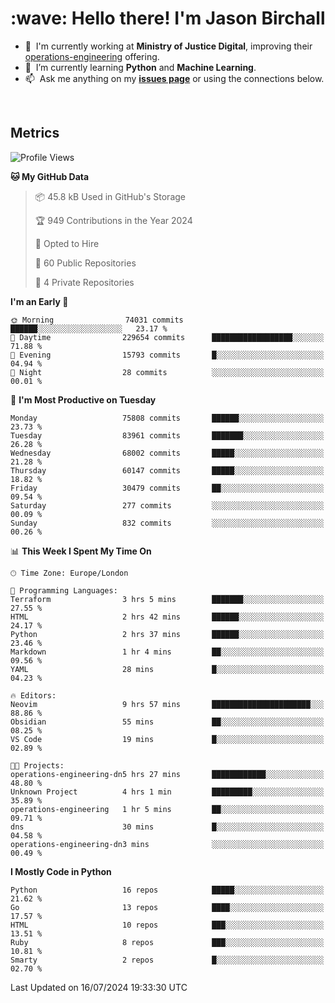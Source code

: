 <h1 align="left" id="jason-title">:wave: Hello there! I'm Jason Birchall</h1>

- :office: &nbsp;I'm currently working at **Ministry of Justice Digital**, improving their [operations-engineering](https://github.com/ministryofjustice/operations-engineering) offering.
- :seedling: &nbsp;I’m currently learning **Python** and **Machine Learning**.
- :mailbox: &nbsp;Ask me anything on my **[issues page]** or using the connections below.


<br>


<h2>Metrics</h2>

<!--START_SECTION:waka-->
![Profile Views](http://img.shields.io/badge/Profile%20Views-0-blue)

**🐱 My GitHub Data** 

> 📦 45.8 kB Used in GitHub's Storage 
 > 
> 🏆 949 Contributions in the Year 2024
 > 
> 💼 Opted to Hire
 > 
> 📜 60 Public Repositories 
 > 
> 🔑 4 Private Repositories 
 > 
**I'm an Early 🐤** 

```text
🌞 Morning                74031 commits       ██████░░░░░░░░░░░░░░░░░░░   23.17 % 
🌆 Daytime                229654 commits      ██████████████████░░░░░░░   71.88 % 
🌃 Evening                15793 commits       █░░░░░░░░░░░░░░░░░░░░░░░░   04.94 % 
🌙 Night                  28 commits          ░░░░░░░░░░░░░░░░░░░░░░░░░   00.01 % 
```
📅 **I'm Most Productive on Tuesday** 

```text
Monday                   75808 commits       ██████░░░░░░░░░░░░░░░░░░░   23.73 % 
Tuesday                  83961 commits       ███████░░░░░░░░░░░░░░░░░░   26.28 % 
Wednesday                68002 commits       █████░░░░░░░░░░░░░░░░░░░░   21.28 % 
Thursday                 60147 commits       █████░░░░░░░░░░░░░░░░░░░░   18.82 % 
Friday                   30479 commits       ██░░░░░░░░░░░░░░░░░░░░░░░   09.54 % 
Saturday                 277 commits         ░░░░░░░░░░░░░░░░░░░░░░░░░   00.09 % 
Sunday                   832 commits         ░░░░░░░░░░░░░░░░░░░░░░░░░   00.26 % 
```


📊 **This Week I Spent My Time On** 

```text
🕑︎ Time Zone: Europe/London

💬 Programming Languages: 
Terraform                3 hrs 5 mins        ███████░░░░░░░░░░░░░░░░░░   27.55 % 
HTML                     2 hrs 42 mins       ██████░░░░░░░░░░░░░░░░░░░   24.17 % 
Python                   2 hrs 37 mins       ██████░░░░░░░░░░░░░░░░░░░   23.46 % 
Markdown                 1 hr 4 mins         ██░░░░░░░░░░░░░░░░░░░░░░░   09.56 % 
YAML                     28 mins             █░░░░░░░░░░░░░░░░░░░░░░░░   04.23 % 

🔥 Editors: 
Neovim                   9 hrs 57 mins       ██████████████████████░░░   88.86 % 
Obsidian                 55 mins             ██░░░░░░░░░░░░░░░░░░░░░░░   08.25 % 
VS Code                  19 mins             █░░░░░░░░░░░░░░░░░░░░░░░░   02.89 % 

🐱‍💻 Projects: 
operations-engineering-dn5 hrs 27 mins       ████████████░░░░░░░░░░░░░   48.80 % 
Unknown Project          4 hrs 1 min         █████████░░░░░░░░░░░░░░░░   35.89 % 
operations-engineering   1 hr 5 mins         ██░░░░░░░░░░░░░░░░░░░░░░░   09.71 % 
dns                      30 mins             █░░░░░░░░░░░░░░░░░░░░░░░░   04.58 % 
operations-engineering-dn3 mins              ░░░░░░░░░░░░░░░░░░░░░░░░░   00.49 % 
```

**I Mostly Code in Python** 

```text
Python                   16 repos            █████░░░░░░░░░░░░░░░░░░░░   21.62 % 
Go                       13 repos            ████░░░░░░░░░░░░░░░░░░░░░   17.57 % 
HTML                     10 repos            ███░░░░░░░░░░░░░░░░░░░░░░   13.51 % 
Ruby                     8 repos             ███░░░░░░░░░░░░░░░░░░░░░░   10.81 % 
Smarty                   2 repos             █░░░░░░░░░░░░░░░░░░░░░░░░   02.70 % 
```




 Last Updated on 16/07/2024 19:33:30 UTC
<!--END_SECTION:waka-->

<!-- links -->

[issues page]: https://github.com/jasonBirchall/jasonBirchall/issues "jasonBirchall/issues"
